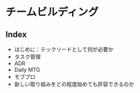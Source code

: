 # チームビルディング

## Index

- はじめに：テックリードとして何が必要か
- タスク管理
- ADR
- Daily MTG
- モブプロ
- 新しい取り組みをどの程度始めても許容できるのか
